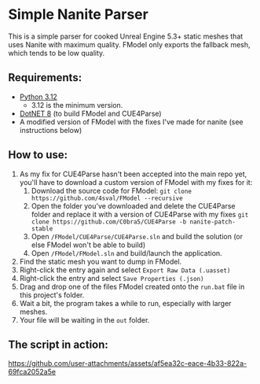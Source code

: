 # Simple Nanite Parser
This is a simple parser for cooked Unreal Engine 5.3+ static meshes that uses Nanite with maximum quality. FModel only exports the fallback mesh, which tends to be low quality.

## Requirements:
- [Python 3.12](https://www.python.org/downloads/release/python-31210/)
    - 3.12 is the minimum version.
- [DotNET 8](https://dotnet.microsoft.com/en-us/download/dotnet/8.0) (to build FModel and CUE4Parse)
- A modified version of FModel with the fixes I've made for nanite (see instructions below)

## How to use:
1. As my fix for CUE4Parse hasn't been accepted into the main repo yet, you'll have to download a custom version of FModel with my fixes for it: 
    1. Download the source code for FModel: `git clone https://github.com/4sval/FModel --recursive`
    2. Open the folder you've downloaded and delete the CUE4Parse folder and replace it with a version of CUE4Parse with my fixes `git clone https://github.com/C0bra5/CUE4Parse -b nanite-patch-stable`
    4. Open `/FModel/CUE4Parse/CUE4Parse.sln` and build the solution (or else FModel won't be able to build)
    5. Open `/FModel/FModel.sln` and build/launch the application.
2. Find the static mesh you want to dump in FModel.
3. Right-click the entry again and select `Export Raw Data (.uasset)`
4. Right-click the entry and select `Save Properties (.json)`
5. Drag and drop one of the files FModel created onto the `run.bat` file in this project's folder.
6. Wait a bit, the program takes a while to run, especially with larger meshes.
8. Your file will be waiting in the `out` folder.

## The script in action:

https://github.com/user-attachments/assets/af5ea32c-eace-4b33-822a-69fca2052a5e
